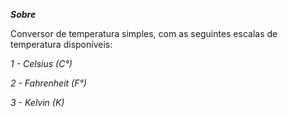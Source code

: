 ***Sobre***

Conversor de temperatura simples, com as seguintes escalas de temperatura disponíveis:

*1 - Celsius (C°)*

*2 - Fahrenheit (F°)*

*3 - Kelvin (K)*
